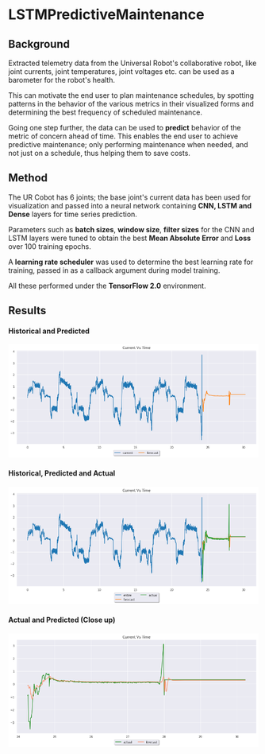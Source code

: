 # LSTMPredictiveMaintenance

## Background
Extracted telemetry data from the Universal Robot's collaborative robot, like joint currents, joint temperatures, joint voltages etc. can be used as a barometer for the robot's health.

This can motivate the end user to plan maintenance schedules, by spotting patterns in the behavior of the various metrics in their visualized forms and determining the best frequency of scheduled maintenance.

Going one step further, the data can be used to **predict** behavior of the metric of concern ahead of time. This enables the end user to achieve predictive maintenance; only performing maintenance when needed, and not just on a schedule, thus helping them to save costs.

## Method

The UR Cobot has 6 joints; the base joint's current data has been used for visualization and passed into a neural network containing **CNN, LSTM and Dense** layers for time series prediction.

Parameters such as **batch sizes**, **window size**, **filter sizes** for the CNN and LSTM layers were tuned to obtain the best **Mean Absolute Error** and **Loss** over 100 training epochs.

A **learning rate scheduler** was used to determine the best learning rate for training, passed in as a callback argument during model training.

All these performed under the **TensorFlow 2.0** environment.

## Results
#### Historical and Predicted
![historical and predicted](https://github.com/maxxytjr/LSTMPredictiveMaintenance/blob/master/historical_and_predicted.png)

#### Historical, Predicted and Actual
![historical, predicted and actual](https://github.com/maxxytjr/LSTMPredictiveMaintenance/blob/master/historical_predicted_actual.png)

#### Actual and Predicted (Close up)
![actual and predicted](https://github.com/maxxytjr/LSTMPredictiveMaintenance/blob/master/actual_predicted.png)
